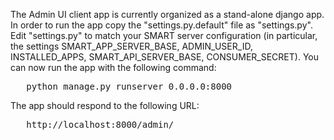 The Admin UI client app is currently organized as a stand-alone
django app. In order to run the app copy the "settings.py.default" file
as "settings.py". Edit "settings.py" to match your SMART server configuration
(in particular, the settings SMART_APP_SERVER_BASE, ADMIN_USER_ID,
INSTALLED_APPS, SMART_API_SERVER_BASE, CONSUMER_SECRET). You can now
run the app with the following command:

<pre>
   python manage.py runserver 0.0.0.0:8000
</pre>

The app should respond to the following URL:

<pre>
   http://localhost:8000/admin/
</pre>
